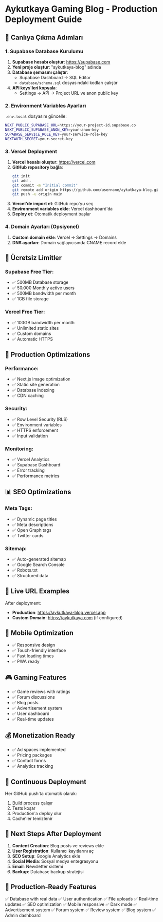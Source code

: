 # Aykutkaya Gaming Blog - Production Deployment Guide

## 🚀 Canlıya Çıkma Adımları

### 1. Supabase Database Kurulumu

1. **Supabase hesabı oluştur**: https://supabase.com
2. **Yeni proje oluştur**: "aykutkaya-blog" adında
3. **Database şemasını çalıştır**:
   - Supabase Dashboard → SQL Editor
   - `database/schema.sql` dosyasındaki kodları çalıştır
4. **API keys'leri kopyala**:
   - Settings → API → Project URL ve anon public key

### 2. Environment Variables Ayarları

`.env.local` dosyasını güncelle:
```bash
NEXT_PUBLIC_SUPABASE_URL=https://your-project-id.supabase.co
NEXT_PUBLIC_SUPABASE_ANON_KEY=your-anon-key
SUPABASE_SERVICE_ROLE_KEY=your-service-role-key
NEXTAUTH_SECRET=your-secret-key
```

### 3. Vercel Deployment

1. **Vercel hesabı oluştur**: https://vercel.com
2. **GitHub repository bağla**:
   ```bash
   git init
   git add .
   git commit -m "Initial commit"
   git remote add origin https://github.com/username/aykutkaya-blog.git
   git push -u origin main
   ```
3. **Vercel'de import et**: GitHub repo'yu seç
4. **Environment variables ekle**: Vercel dashboard'da
5. **Deploy et**: Otomatik deployment başlar

### 4. Domain Ayarları (Opsiyonel)

1. **Custom domain ekle**: Vercel → Settings → Domains
2. **DNS ayarları**: Domain sağlayıcısında CNAME record ekle

## 🎯 Ücretsiz Limitler

### Supabase Free Tier:
- ✅ 500MB Database storage
- ✅ 50.000 Monthly active users
- ✅ 500MB bandwidth per month
- ✅ 1GB file storage

### Vercel Free Tier:
- ✅ 100GB bandwidth per month
- ✅ Unlimited static sites
- ✅ Custom domains
- ✅ Automatic HTTPS

## 🔧 Production Optimizations

### Performance:
- ✅ Next.js Image optimization
- ✅ Static site generation
- ✅ Database indexing
- ✅ CDN caching

### Security:
- ✅ Row Level Security (RLS)
- ✅ Environment variables
- ✅ HTTPS enforcement
- ✅ Input validation

### Monitoring:
- ✅ Vercel Analytics
- ✅ Supabase Dashboard
- ✅ Error tracking
- ✅ Performance metrics

## 📊 SEO Optimizations

### Meta Tags:
- ✅ Dynamic page titles
- ✅ Meta descriptions
- ✅ Open Graph tags
- ✅ Twitter cards

### Sitemap:
- ✅ Auto-generated sitemap
- ✅ Google Search Console
- ✅ Robots.txt
- ✅ Structured data

## 🚀 Live URL Examples

After deployment:
- **Production**: https://aykutkaya-blog.vercel.app
- **Custom Domain**: https://aykutkaya.com (if configured)

## 📱 Mobile Optimization

- ✅ Responsive design
- ✅ Touch-friendly interface
- ✅ Fast loading times
- ✅ PWA ready

## 🎮 Gaming Features

- ✅ Game reviews with ratings
- ✅ Forum discussions
- ✅ Blog posts
- ✅ Advertisement system
- ✅ User dashboard
- ✅ Real-time updates

## 💰 Monetization Ready

- ✅ Ad spaces implemented
- ✅ Pricing packages
- ✅ Contact forms
- ✅ Analytics tracking

## 🔄 Continuous Deployment

Her GitHub push'ta otomatik olarak:
1. Build process çalışır
2. Tests koşar
3. Production'a deploy olur
4. Cache'ler temizlenir

## 🎯 Next Steps After Deployment

1. **Content Creation**: Blog posts ve reviews ekle
2. **User Registration**: Kullanıcı kayıtlarını aç
3. **SEO Setup**: Google Analytics ekle
4. **Social Media**: Sosyal medya entegrasyonu
5. **Email**: Newsletter sistemi
6. **Backup**: Database backup stratejisi

## 🌟 Production-Ready Features

✅ Database with real data
✅ User authentication
✅ File uploads
✅ Real-time updates
✅ SEO optimization
✅ Mobile responsive
✅ Dark mode
✅ Advertisement system
✅ Forum system
✅ Review system
✅ Blog system
✅ Admin dashboard